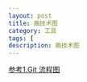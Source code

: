 ```yaml
---
layout: post
title: 画技术图
category: 工具
tags: [
description: 画技术图
---
```




[参考1.Git 流程图](https://www.v2ex.com/t/665886)